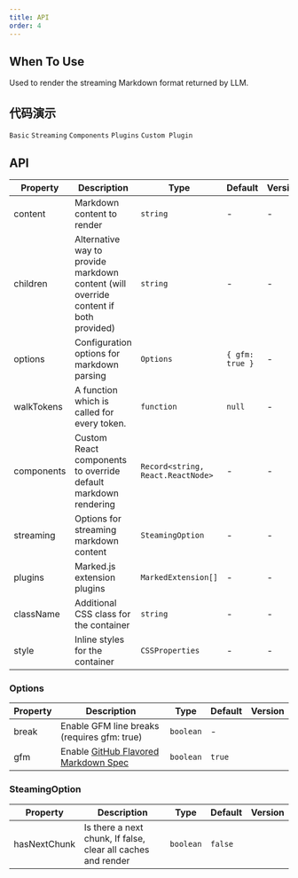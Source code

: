 ```yaml
---
title: API
order: 4
---
```


## When To Use

Used to render the streaming Markdown format returned by LLM.

## 代码演示

<!-- prettier-ignore -->
<code src="./demo/basic.tsx">Basic</code>
<code src="./demo/streaming.tsx">Streaming</code>
<code src="./demo/components.tsx">Components</code>
<code src="./demo/supersets.tsx">Plugins</code>
<code src="./demo/plugin.tsx">Custom Plugin</code>

## API

<!-- prettier-ignore -->
| Property | Description | Type | Default | Version |
| --- | --- | --- | --- | --- |
| content | Markdown content to render | `string` | - | - |
| children | Alternative way to provide markdown content (will override content if both provided) | `string` | - | - |
| options | Configuration options for markdown parsing | `Options` | `{ gfm: true }` | - |
| walkTokens | A function which is called for every token. | `function` | `null` | - |
| components | Custom React components to override default markdown rendering | `Record<string, React.ReactNode>` | - | - |
| streaming | Options for streaming markdown content | `SteamingOption` | - | - |
| plugins | Marked.js extension plugins | `MarkedExtension[]` | - | - |
| className | Additional CSS class for the container | `string` | - | - |
| style | Inline styles for the container | `CSSProperties` | - | - |

### Options

| Property | Description | Type | Default | Version |
| --- | --- | --- | --- | --- |
| break | Enable GFM line breaks (requires gfm: true) | `boolean` | - |  |
| gfm | Enable [GitHub Flavored Markdown Spec](https://github.github.com/gfm/) | `boolean` | `true` |  |

### SteamingOption

| Property | Description | Type | Default | Version |
| --- | --- | --- | --- | --- |
| hasNextChunk | Is there a next chunk, If false, clear all caches and render | `boolean` | `false` |  |
